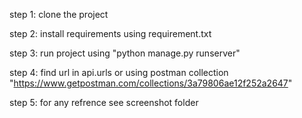 step 1: clone the project

step 2: install requirements using requirement.txt

step 3: run project using "python manage.py runserver"

step 4: find url in api.urls or using postman collection "https://www.getpostman.com/collections/3a79806ae12f252a2647"

step 5: for any refrence see screenshot folder
